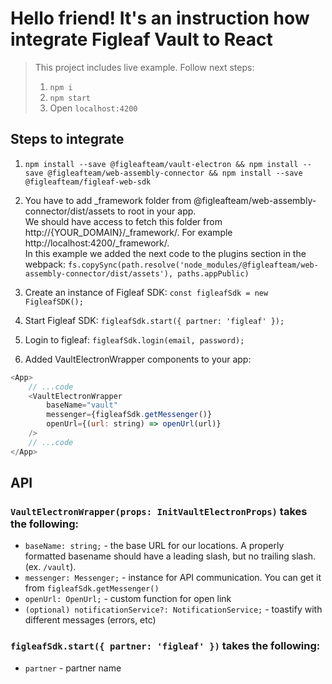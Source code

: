 # Hello friend! It's an instruction how integrate Figleaf Vault to React

> This project includes live example. Follow next steps:
> 1. `npm i`
> 2. `npm start`
> 3. Open `localhost:4200`

## Steps to integrate

1. `npm install --save @figleafteam/vault-electron && npm install --save @figleafteam/web-assembly-connector && npm install --save @figleafteam/figleaf-web-sdk`

2. You have to add _framework folder from @figleafteam/web-assembly-connector/dist/assets to root in your app. \
   We should have access to fetch this folder from http://{YOUR_DOMAIN}/_framework/. For example http://localhost:4200/_framework/. \
   In this example we added the next code to the plugins section in the webpack:
   `fs.copySync(path.resolve('node_modules/@figleafteam/web-assembly-connector/dist/assets'), paths.appPublic)`
   
3. Create an instance of Figleaf SDK: `const figleafSdk = new FigleafSDK();`

4. Start Figleaf SDK: `figleafSdk.start({ partner: 'figleaf' });`

5. Login to figleaf: `figleafSdk.login(email, password);`

6. Added VaultElectronWrapper components to your app:
```js
<App>
    // ...code
    <VaultElectronWrapper
        baseName="vault"
        messenger={figleafSdk.getMessenger()}
        openUrl={(url: string) => openUrl(url)}
    />
    // ...code
</App>
```

## API

### `VaultElectronWrapper(props: InitVaultElectronProps)` takes the following:
- `baseName: string;` - the base URL for our locations. A properly formatted basename should have a leading slash, but no trailing slash. (ex. `/vault`).
- `messenger: Messenger;` - instance for API communication. You can get it from `figleafSdk.getMessenger()`
- `openUrl: OpenUrl;` - custom function for open link
- `(optional) notificationService?: NotificationService;` - toastify with different messages (errors, etc)

### `figleafSdk.start({ partner: 'figleaf' })` takes the following:
- `partner` - partner name
